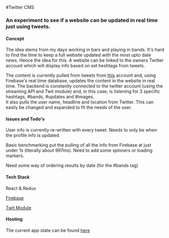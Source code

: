 #Twitter CMS

### An experiment to see if a website can be updated in real time just using tweets.

#### Concept

The idea stems from my days working in bars and playing in bands. It's hard to find the time to keep a full website updated
with the most upto date news. Hence the idea for this. A website can be linked to the owners Twitter account which will 
display info based on set heshtags from tweets.

The content is currently pulled from tweets from [this](https://twitter.com/UseTweetsAsCMS) account and, using Firebase's 
real time database, updates the content in the website in real time. The backend is constantly connected to the twitter 
account (using the streaming API and Twit module) and, in this case, is listening for 3 specific hashtags, #bands, #updates and #images.  
It also pulls the user name, headline and location from Twitter. This can easily be changed and expanded to fit the needs 
of the user.

#### Issues and Todo's

User info is currently re-written with every tweet. Needs to only be when the profile info is updated.

Basic benchmarking put the pulling of all the info from Firebase at just under 1s (literally about 997ms). Need to add some
spinners or loading markers. 

Need some way of ordering results by date (for the #bands tag)

#### Tech Stack

React & Redux

[Firebase](https://firebase.google.com/)

[Twit Module](https://github.com/ttezel/twit)

#### Hosting

The current app state can be found [here](https://twitter-cms.herokuapp.com/)





